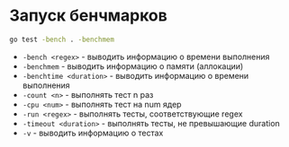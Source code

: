 # Запуск бенчмарков

```bash
go test -bench . -benchmem
```

- `-bench <regex>` - выводить информацию о времени выполнения
- `-benchmem` - выводить информацию о памяти (аллокации)
- `-benchtime <duration>` - выводить информацию о времени выполнения
- `-count <n>` - выполнять тест n раз
- `-cpu <num>` - выполнять тест на num ядер
- `-run <regex>` - выполнять тесты, соответствующие regex
- `-timeout <duration>` - выполнять тесты, не превышающие duration
- `-v` - выводить информацию о тестах
